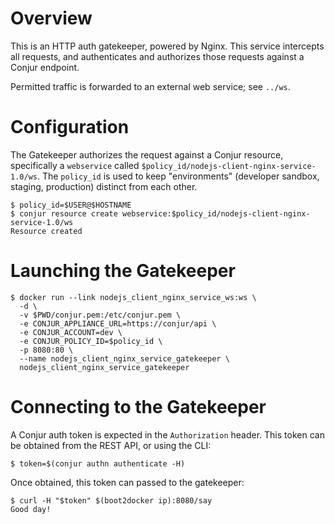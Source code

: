 # Overview

This is an HTTP auth gatekeeper, powered by Nginx.
This service intercepts all requests, and authenticates and authorizes those requests
against a Conjur endpoint. 

Permitted traffic is forwarded to an external web service; see `../ws`.

# Configuration

The Gatekeeper authorizes the request against a Conjur resource, specifically
a `webservice` called `$policy_id/nodejs-client-nginx-service-1.0/ws`. The 
`policy_id` is used to keep "environments" (developer sandbox, staging, production)
distinct from each other.

    $ policy_id=$USER@$HOSTNAME
    $ conjur resource create webservice:$policy_id/nodejs-client-nginx-service-1.0/ws
    Resource created

# Launching the Gatekeeper

    $ docker run --link nodejs_client_nginx_service_ws:ws \
      -d \
      -v $PWD/conjur.pem:/etc/conjur.pem \
      -e CONJUR_APPLIANCE_URL=https://conjur/api \
      -e CONJUR_ACCOUNT=dev \
      -e CONJUR_POLICY_ID=$policy_id \
      -p 8080:80 \
      --name nodejs_client_nginx_service_gatekeeper \
      nodejs_client_nginx_service_gatekeeper

# Connecting to the Gatekeeper

A Conjur auth token is expected in the `Authorization` header. This token can be obtained
from the REST API, or using the CLI:

    $ token=$(conjur authn authenticate -H)

Once obtained, this token can passed to the gatekeeper:

    $ curl -H "$token" $(boot2docker ip):8080/say
    Good day!
